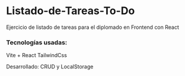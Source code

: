 # Listado-de-Tareas-To-Do

Ejercicio de listado de tareas para el diplomado en Frontend con React

### Tecnologías usadas:

Vite + React
TailwindCss

Desarrollado: CRUD y LocalStorage
